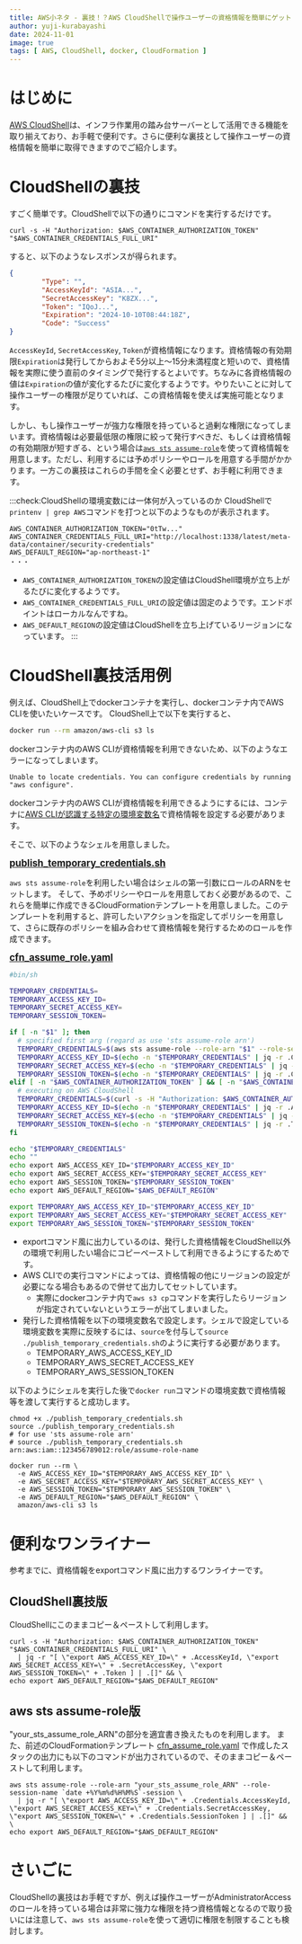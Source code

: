 ```yaml
---
title: AWS小ネタ - 裏技！？AWS CloudShellで操作ユーザーの資格情報を簡単にゲット！
author: yuji-kurabayashi
date: 2024-11-01
image: true
tags: [ AWS, CloudShell, docker, CloudFormation ]
---
```


# はじめに

[AWS CloudShell](https://docs.aws.amazon.com/ja_jp/cloudshell/latest/userguide/welcome.html)は、インフラ作業用の踏み台サーバーとして活用できる機能を取り揃えており、お手軽で便利です。さらに便利な裏技として操作ユーザーの資格情報を簡単に取得できますのでご紹介します。

# CloudShellの裏技

すごく簡単です。CloudShellで以下の通りにコマンドを実行するだけです。

```shell
curl -s -H "Authorization: $AWS_CONTAINER_AUTHORIZATION_TOKEN" "$AWS_CONTAINER_CREDENTIALS_FULL_URI"
```

すると、以下のようなレスポンスが得られます。

```json
{
        "Type": "",
        "AccessKeyId": "ASIA...",
        "SecretAccessKey": "K8ZX...",
        "Token": "IQoJ...",
        "Expiration": "2024-10-10T08:44:18Z",
        "Code": "Success"
}
```

`AccessKeyId`, `SecretAccessKey`, `Token`が資格情報になります。資格情報の有効期限`Expiration`は発行してからおよそ5分以上～15分未満程度と短いので、資格情報を実際に使う直前のタイミングで発行するとよいです。ちなみに各資格情報の値は`Expiration`の値が変化するたびに変化するようです。やりたいことに対して操作ユーザーの権限が足りていれば、この資格情報を使えば実施可能となります。

しかし、もし操作ユーザーが強力な権限を持っていると過剰な権限になってしまいます。資格情報は必要最低限の権限に絞って発行すべきだ、もしくは資格情報の有効期限が短すぎる、という場合は[`aws sts assume-role`](https://awscli.amazonaws.com/v2/documentation/api/latest/reference/sts/assume-role.html)を使って資格情報を用意します。ただし、利用するには予めポリシーやロールを用意する手間がかかります。一方この裏技はこれらの手間を全く必要とせず、お手軽に利用できます。

:::check:CloudShellの環境変数には一体何が入っているのか
CloudShellで`printenv | grep AWS`コマンドを打つと以下のようなものが表示されます。

```shell
AWS_CONTAINER_AUTHORIZATION_TOKEN="0tTw..."
AWS_CONTAINER_CREDENTIALS_FULL_URI="http://localhost:1338/latest/meta-data/container/security-credentials"
AWS_DEFAULT_REGION="ap-northeast-1"
・・・
```

* `AWS_CONTAINER_AUTHORIZATION_TOKEN`の設定値はCloudShell環境が立ち上がるたびに変化するようです。
* `AWS_CONTAINER_CREDENTIALS_FULL_URI`の設定値は固定のようです。エンドポイントはローカルなんですね。
* `AWS_DEFAULT_REGION`の設定値はCloudShellを立ち上げているリージョンになっています。
:::

# CloudShell裏技活用例

例えば、CloudShell上でdockerコンテナを実行し、dockerコンテナ内でAWS CLIを使いたいケースです。
CloudShell上で以下を実行すると、

```sh
docker run --rm amazon/aws-cli s3 ls
```

dockerコンテナ内のAWS CLIが資格情報を利用できないため、以下のようなエラーになってしまいます。

```
Unable to locate credentials. You can configure credentials by running "aws configure".
```

dockerコンテナ内のAWS CLIが資格情報を利用できるようにするには、コンテナに[AWS CLIが認識する特定の環境変数名](https://docs.aws.amazon.com/ja_jp/cli/latest/userguide/cli-configure-envvars.html)で資格情報を設定する必要があります。

そこで、以下のようなシェルを用意しました。

<span style="font-size: 120%;"><b>[publish_temporary_credentials.sh](https://github.com/yuji-kurabayashi/publish_temporary_credentials/blob/main/publish_temporary_credentials.sh)</b></span>

`aws sts assume-role`を利用したい場合はシェルの第一引数にロールのARNをセットします。
そして、予めポリシーやロールを用意しておく必要があるので、これらを簡単に作成できるCloudFormationテンプレートを用意しました。このテンプレートを利用すると、許可したいアクションを指定してポリシーを用意して、さらに既存のポリシーを組み合わせて資格情報を発行するためのロールを作成できます。

<span style="font-size: 120%;"><b>[cfn_assume_role.yaml](https://github.com/yuji-kurabayashi/publish_temporary_credentials/blob/main/cfn_assume_role.yaml)</b></span>

```shell:publish_temporary_credentials.sh
#bin/sh

TEMPORARY_CREDENTIALS=
TEMPORARY_ACCESS_KEY_ID=
TEMPORARY_SECRET_ACCESS_KEY=
TEMPORARY_SESSION_TOKEN=

if [ -n "$1" ]; then
  # specified first arg (regard as use 'sts assume-role arn')
  TEMPORARY_CREDENTIALS=$(aws sts assume-role --role-arn "$1" --role-session-name `date +%Y%m%d%H%M%S`-session)
  TEMPORARY_ACCESS_KEY_ID=$(echo -n "$TEMPORARY_CREDENTIALS" | jq -r .Credentials.AccessKeyId)
  TEMPORARY_SECRET_ACCESS_KEY=$(echo -n "$TEMPORARY_CREDENTIALS" | jq -r .Credentials.SecretAccessKey)
  TEMPORARY_SESSION_TOKEN=$(echo -n "$TEMPORARY_CREDENTIALS" | jq -r .Credentials.SessionToken)
elif [ -n "$AWS_CONTAINER_AUTHORIZATION_TOKEN" ] && [ -n "$AWS_CONTAINER_CREDENTIALS_FULL_URI" ]; then
  # executing on AWS CloudShell
  TEMPORARY_CREDENTIALS=$(curl -s -H "Authorization: $AWS_CONTAINER_AUTHORIZATION_TOKEN" "$AWS_CONTAINER_CREDENTIALS_FULL_URI")
  TEMPORARY_ACCESS_KEY_ID=$(echo -n "$TEMPORARY_CREDENTIALS" | jq -r .AccessKeyId)
  TEMPORARY_SECRET_ACCESS_KEY=$(echo -n "$TEMPORARY_CREDENTIALS" | jq -r .SecretAccessKey)
  TEMPORARY_SESSION_TOKEN=$(echo -n "$TEMPORARY_CREDENTIALS" | jq -r .Token)
fi

echo "$TEMPORARY_CREDENTIALS"
echo ""
echo export AWS_ACCESS_KEY_ID="$TEMPORARY_ACCESS_KEY_ID"
echo export AWS_SECRET_ACCESS_KEY="$TEMPORARY_SECRET_ACCESS_KEY"
echo export AWS_SESSION_TOKEN="$TEMPORARY_SESSION_TOKEN"
echo export AWS_DEFAULT_REGION="$AWS_DEFAULT_REGION"

export TEMPORARY_AWS_ACCESS_KEY_ID="$TEMPORARY_ACCESS_KEY_ID"
export TEMPORARY_AWS_SECRET_ACCESS_KEY="$TEMPORARY_SECRET_ACCESS_KEY"
export TEMPORARY_AWS_SESSION_TOKEN="$TEMPORARY_SESSION_TOKEN"
```

* exportコマンド風に出力しているのは、発行した資格情報をCloudShell以外の環境で利用したい場合にコピーペーストして利用できるようにするためです。
* AWS CLIでの実行コマンドによっては、資格情報の他にリージョンの設定が必要になる場合もあるので併せて出力してセットしています。
    * 実際にdockerコンテナ内で`aws s3 cp`コマンドを実行したらリージョンが指定されていないというエラーが出てしまいました。
* 発行した資格情報を以下の環境変数名で設定します。シェルで設定している環境変数を実際に反映するには、`source`を付与して`source ./publish_temporary_credentials.sh`のように実行する必要があります。
    * TEMPORARY_AWS_ACCESS_KEY_ID
    * TEMPORARY_AWS_SECRET_ACCESS_KEY
    * TEMPORARY_AWS_SESSION_TOKEN

以下のようにシェルを実行した後で`docker run`コマンドの環境変数で資格情報等を渡して実行すると成功します。

```shell
chmod +x ./publish_temporary_credentials.sh
source ./publish_temporary_credentials.sh
# for use 'sts assume-role arn'
# source ./publish_temporary_credentials.sh arn:aws:iam::123456789012:role/assume-role-name

docker run --rm \
  -e AWS_ACCESS_KEY_ID="$TEMPORARY_AWS_ACCESS_KEY_ID" \
  -e AWS_SECRET_ACCESS_KEY="$TEMPORARY_AWS_SECRET_ACCESS_KEY" \
  -e AWS_SESSION_TOKEN="$TEMPORARY_AWS_SESSION_TOKEN" \
  -e AWS_DEFAULT_REGION="$AWS_DEFAULT_REGION" \
  amazon/aws-cli s3 ls
```

# 便利なワンライナー

参考までに、資格情報をexportコマンド風に出力するワンライナーです。

## CloudShell裏技版

CloudShellにこのままコピー＆ペーストして利用します。

```shell
curl -s -H "Authorization: $AWS_CONTAINER_AUTHORIZATION_TOKEN" "$AWS_CONTAINER_CREDENTIALS_FULL_URI" \
  | jq -r "[ \"export AWS_ACCESS_KEY_ID=\" + .AccessKeyId, \"export AWS_SECRET_ACCESS_KEY=\" + .SecretAccessKey, \"export AWS_SESSION_TOKEN=\" + .Token ] | .[]" && \
echo export AWS_DEFAULT_REGION="$AWS_DEFAULT_REGION"
```

## aws sts assume-role版

"your_sts_assume_role_ARN"の部分を適宜書き換えたものを利用します。
また、前述のCloudFormationテンプレート [cfn_assume_role.yaml](https://github.com/yuji-kurabayashi/publish_temporary_credentials/blob/main/cfn_assume_role.yaml) で作成したスタックの出力にも以下のコマンドが出力されているので、そのままコピー＆ペーストして利用します。

```shell
aws sts assume-role --role-arn "your_sts_assume_role_ARN" --role-session-name `date +%Y%m%d%H%M%S`-session \
  | jq -r "[ \"export AWS_ACCESS_KEY_ID=\" + .Credentials.AccessKeyId, \"export AWS_SECRET_ACCESS_KEY=\" + .Credentials.SecretAccessKey, \"export AWS_SESSION_TOKEN=\" + .Credentials.SessionToken ] | .[]" && \
echo export AWS_DEFAULT_REGION="$AWS_DEFAULT_REGION"
```

# さいごに

CloudShellの裏技はお手軽ですが、例えば操作ユーザーがAdministratorAccessのロールを持っている場合は非常に強力な権限を持つ資格情報となるので取り扱いには注意して、`aws sts assume-role`を使って適切に権限を制限することも検討します。
